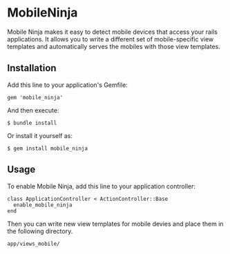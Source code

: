 # MobileNinja

Mobile Ninja makes it easy to detect mobile devices that access your rails applications. It allows you to write a different set of mobile-specific view templates and automatically serves the mobiles with those view templates.

## Installation

Add this line to your application's Gemfile:

    gem 'mobile_ninja'

And then execute:

    $ bundle install

Or install it yourself as:

    $ gem install mobile_ninja

## Usage

To enable Mobile Ninja, add this line to your application controller:

```
class ApplicationController < ActionController::Base
  enable_mobile_ninja
end
```

Then you can write new view templates for mobile devies and place them in the following directory.
```
app/views_mobile/
```

